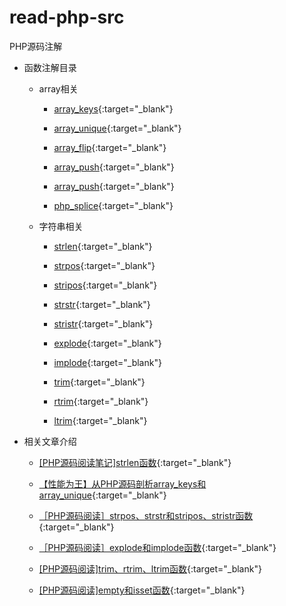 # read-php-src
PHP源码注解

*   函数注解目录

    *   array相关

        *   [array_keys](https://github.com/hoohack/read-php-src/blob/master/ext/standard/array.c#L2459){:target="_blank"}

        *   [array_unique](https://github.com/hoohack/read-php-src/blob/master/ext/standard/array.c#L2813){:target="_blank"}

        *   [array_flip](https://github.com/hoohack/read-php-src/blob/master/ext/standard/array.c#L2718){:target="_blank"}

        *   [array_push](https://github.com/hoohack/read-php-src/blob/master/ext/standard/array.c#L1940){:target="_blank"}

        *   [array_push](https://github.com/hoohack/read-php-src/blob/master/ext/standard/array.c#L2063){:target="_blank"}

        *   [php_splice](https://github.com/hoohack/read-php-src/blob/master/ext/standard/array.c#L1845){:target="_blank"}

    *   字符串相关

        *   [strlen](https://github.com/hoohack/read-php-src/blob/master/Zend/zend_builtin_functions.c#L478){:target="_blank"}

        *   [strpos](https://github.com/hoohack/read-php-src/blob/master/ext/standard/string.c#L1840){:target="_blank"}

        *   [stripos](https://github.com/hoohack/read-php-src/blob/master/ext/standard/string.c#L1891){:target="_blank"}

        *   [strstr](https://github.com/hoohack/read-php-src/blob/master/ext/standard/string.c#L1789){:target="_blank"}

        *   [stristr](https://github.com/hoohack/read-php-src/blob/master/ext/standard/string.c#L1732){:target="_blank"}

        *   [explode](https://github.com/hoohack/read-php-src/blob/master/ext/standard/string.c#L1104){:target="_blank"}

        *   [implode](https://github.com/hoohack/read-php-src/blob/master/ext/standard/string.c#L1245){:target="_blank"}

        *   [trim](https://github.com/hoohack/read-php-src/blob/master/ext/standard/string.c#L794){:target="_blank"}

        *   [rtrim](https://github.com/hoohack/read-php-src/blob/master/ext/standard/string.c#L794){:target="_blank"}

        *   [ltrim](https://github.com/hoohack/read-php-src/blob/master/ext/standard/string.c#L794){:target="_blank"}

*   相关文章介绍

    *   [[PHP源码阅读笔记]strlen函数](http://www.hoohack.me/2016/02/22/phps-source-analytics-strlen){:target="_blank"}

    *   [【性能为王】从PHP源码剖析array_keys和array_unique](http://www.hoohack.me/2016/02/25/analyze-array-unique-array-keys-source-code){:target="_blank"}

    *   [［PHP源码阅读］strpos、strstr和stripos、stristr函数](http://www.hoohack.me/2016/05/10/php-source-code-strpos-strstr-stripos-stristr){:target="_blank"}

    *   [［PHP源码阅读］explode和implode函数](http://www.hoohack.me/2016/05/20/php-source-code-explode-implode){:target="_blank"}

    *   [[PHP源码阅读]trim、rtrim、ltrim函数](http://www.hoohack.me/2016/05/24/php-source-code-trim-ltrim-rtrim){:target="_blank"}

    *   [[PHP源码阅读]empty和isset函数](http://www.hoohack.me/2016/05/26/php-source-code-empty-isset){:target="_blank"}